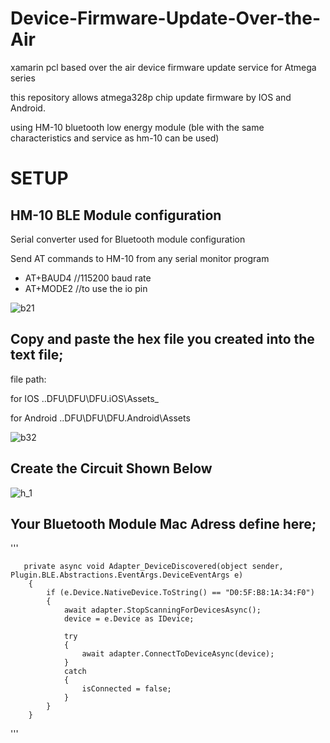 # Device-Firmware-Update-Over-the-Air

 xamarin pcl based over the air device firmware update service for Atmega series
 
 this repository allows atmega328p chip update firmware by IOS and Android. 
 
 using HM-10 bluetooth low energy module (ble with the same characteristics and service as hm-10 can be used) 
# SETUP

## HM-10 BLE Module configuration

Serial converter used for Bluetooth module configuration

Send AT commands to HM-10 from any serial monitor program

* AT+BAUD4 //115200 baud rate
* AT+MODE2 //to use the io pin

![b21](https://user-images.githubusercontent.com/18028933/39959839-7f2c1c96-5620-11e8-871d-9b9d4ff0f47b.png)




## Copy and paste the hex file you created into the text file;

file path:

for IOS ..DFU\DFU\DFU.iOS\Assets_

for Android ..DFU\DFU\DFU.Android\Assets

![b32](https://user-images.githubusercontent.com/18028933/39961121-1ec424da-5638-11e8-9b58-26767f99f988.png)

## Create the Circuit Shown Below

![h_1](https://user-images.githubusercontent.com/18028933/39955746-1b2469e4-55dd-11e8-8578-43fef2bacea5.png)

## Your Bluetooth Module Mac Adress define here;

'''

       private async void Adapter_DeviceDiscovered(object sender, Plugin.BLE.Abstractions.EventArgs.DeviceEventArgs e)
        {
            if (e.Device.NativeDevice.ToString() == "D0:5F:B8:1A:34:F0")                            
            {
                await adapter.StopScanningForDevicesAsync();        
                device = e.Device as IDevice;
                                                  
                try
                {
                    await adapter.ConnectToDeviceAsync(device);      
                }
                catch
                {
                    isConnected = false;
                }
            }
        }
        
'''

